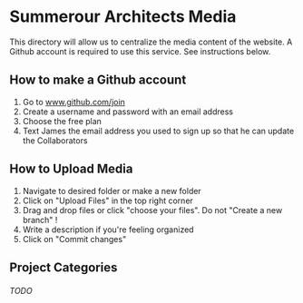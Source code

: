# Summerour Architects Media

This directory will allow us to centralize the media content of the website. A Github account is required to use this service. See instructions below. 

## How to make a Github account
1. Go to www.github.com/join
2. Create a username and password with an email address
3. Choose the free plan
4. Text James the email address you used to sign up so that he can update the Collaborators

## How to Upload Media
1. Navigate to desired folder or make a new folder
2. Click on "Upload Files" in the top right corner
3. Drag and drop files or click "choose your files". Do not "Create a new branch" !
4. Write a description if you're feeling organized
4. Click on "Commit changes" 

## Project Categories

###### TODO
